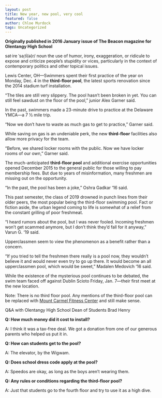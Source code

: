 ```yaml
---
layout: post
title: New year, new pool, very cool
featured: false
author: Chloe Murdock
tags: Uncategorized
---
```


**Originally published in 2016 January issue of The Beacon magazine for Olentangy High School**

sat·ire     ˈsaˌtī(ə)r/     noun
the use of humor, irony, exaggeration, or ridicule to expose and criticize people’s stupidity or vices, particularly in the context of contemporary politics and other topical issues.

Lewis Center, OH—Swimmers spent their first practice of the year on Monday, Dec. 4 in the **third-floor pool**, the latest sports renovation since the 2014 stadium turf installation.

“The tiles are still very slippery. The pool hasn’t been broken in yet. You can still feel sawdust on the floor of the pool,” junior Alex Garner said.

In the past, swimmers made a 23-minute drive to practice at the Delaware YMCA—a 7 ½ mile trip.

“Now we don’t have to waste as much gas to get to practice,” Garner said.

While saving on gas is an undeniable perk, the new **third-floor** facilities also allow more privacy for the team.

“Before, we shared locker rooms with the public. Now we have locker rooms of our own,” Garner said.

The much-anticipated **third-floor pool** and additional exercise opportunities opened December 2015 to the general public for those willing to pay membership fees. But due to years of misinformation, many freshmen are missing out on the opportunity.

“In the past, the pool has been a joke,” Oshra Gadkar ‘16 said.

This past semester, the class of 2019 drowned in punch lines from their older peers, the most popular being the third-floor swimming pool. Fact or fiction aside, the urban legend coming to life is somewhat of a relief from the constant grilling of poor freshmeat.

“I heard rumors about the pool, but I was never fooled. Incoming freshmen won’t get scammed anymore, but I don’t think they’d fall for it anyway,” Varun G. ‘19 said.

Upperclassmen seem to view the phenomenon as a benefit rather than a concern.

“If you tried to tell the freshmen there really is a pool now, they wouldn’t believe it and would never even try to go up there. It would become an all upperclassmen pool, which would be sweet,” Madalen Medovich ‘16 said.

While the existence of the mysterious pool continues to be debated, the swim team faced off against Dublin Scioto Friday, Jan. 7—their first meet at the new location.

Note: There is no third floor pool. Any mentions of the third-floor pool can be replaced with [Mount Carmel Fitness Center](http://www.mountcarmelhealth.com/) and still make sense.



Q&A with Olentangy High School Dean of Students Brad Henry

**Q: How much money did it cost to install?**

A: I think it was a tax-free deal. We got a donation from one of our generous parents who helped us put it in.

**Q: How can students get to the pool?**

A: The elevator, by the Wigwam.

**Q: Does school dress code apply at the pool?**

A: Speedos are okay, as long as the boys aren’t wearing them.

**Q: Any rules or conditions regarding the third-floor pool?**

A: Just that students go to the fourth floor and try to use it as a high dive.

